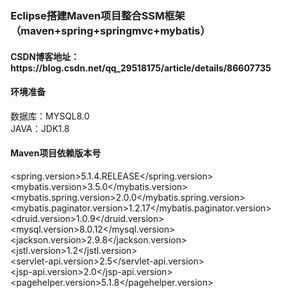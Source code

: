 
<h3>Eclipse搭建Maven项目整合SSM框架（maven+spring+springmvc+mybatis）</h3>
<h4>CSDN博客地址：https://blog.csdn.net/qq_29518175/article/details/86607735</h4>
<h4>环境准备</h4>
数据库：MYSQL8.0 </br>
JAVA：JDK1.8

<h4>Maven项目依赖版本号</h4>

<spring.version>5.1.4.RELEASE</spring.version>       </br>
<mybatis.version>3.5.0</mybatis.version>             </br>
<mybatis.spring.version>2.0.0</mybatis.spring.version>             </br>
<mybatis.paginator.version>1.2.17</mybatis.paginator.version>     </br>
<druid.version>1.0.9</druid.version>                               </br>
<mysql.version>8.0.12</mysql.version>                            </br>
<jackson.version>2.9.8</jackson.version>                           </br>
<jstl.version>1.2</jstl.version>                                    </br>
<servlet-api.version>2.5</servlet-api.version>                       </br>
<jsp-api.version>2.0</jsp-api.version>                              </br>
<pagehelper.version>5.1.8</pagehelper.version>                        </br>
